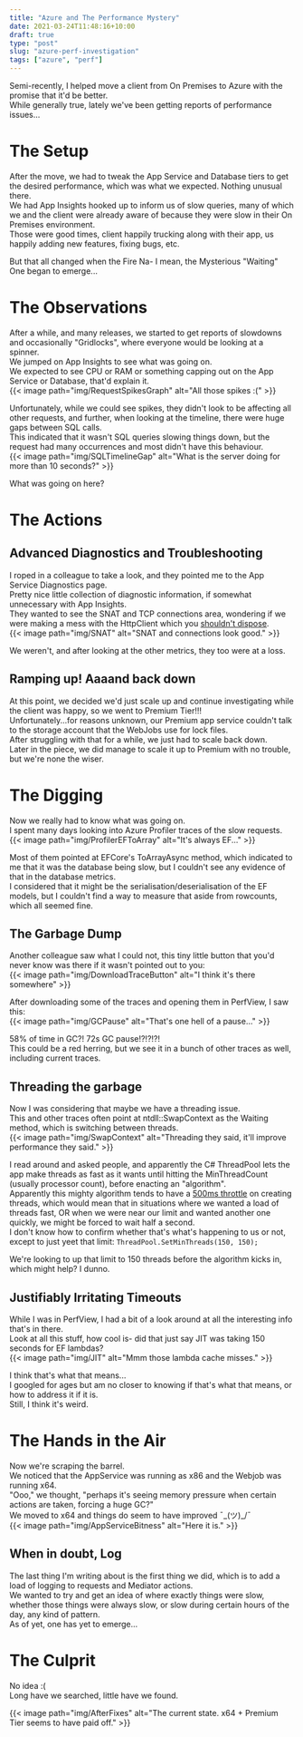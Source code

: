 ```yaml
---
title: "Azure and The Performance Mystery"
date: 2021-03-24T11:48:16+10:00
draft: true
type: "post"
slug: "azure-perf-investigation"
tags: ["azure", "perf"]
---
```


Semi-recently, I helped move a client from On Premises to Azure with the promise that it'd be better.  
While generally true, lately we've been getting reports of performance issues...  

<!--more-->  

# The Setup  
After the move, we had to tweak the App Service and Database tiers to get the desired performance, which was what we expected. Nothing unusual there.  
We had App Insights hooked up to inform us of slow queries, many of which we and the client were already aware of because they were slow in their On Premises environment.  
Those were good times, client happily trucking along with their app, us happily adding new features, fixing bugs, etc.  

But that all changed when the Fire Na- I mean, the Mysterious "Waiting" One began to emerge...  

# The Observations  
After a while, and many releases, we started to get reports of slowdowns and occasionally "Gridlocks", where everyone would be looking at a spinner.  
We jumped on App Insights to see what was going on.  
We expected to see CPU or RAM or something capping out on the App Service or Database, that'd explain it.  
{{< image path="img/RequestSpikesGraph" alt="All those spikes :(" >}}  

Unfortunately, while we could see spikes, they didn't look to be affecting all other requests,  and further, when looking at the timeline, there were huge gaps between SQL calls.  
This indicated that it wasn't SQL queries slowing things down, but the request had many occurrences and most didn't have this behaviour.   
{{< image path="img/SQLTimelineGap" alt="What is the server doing for more than 10 seconds?" >}}  

What was going on here?  

# The Actions  
## Advanced Diagnostics and Troubleshooting  
I roped in a colleague to take a look, and they pointed me to the App Service Diagnostics page.  
Pretty nice little collection of diagnostic information, if somewhat unnecessary with App Insights.  
They wanted to see the SNAT and TCP connections area, wondering if we were making a mess with the HttpClient which you [shouldn't dispose](https://www.aspnetmonsters.com/2016/08/2016-08-27-httpclientwrong/).  
{{< image path="img/SNAT" alt="SNAT and connections look good." >}}  

We weren't, and after looking at the other metrics, they too were at a loss.  

## Ramping up! Aaaand back down  
At this point, we decided we'd just scale up and continue investigating while the client was happy, so we went to Premium Tier!!!  
Unfortunately...for reasons unknown, our Premium app service couldn't talk to the storage account that the WebJobs use for lock files.  
After struggling with that for a while, we just had to scale back down.  
Later in the piece, we did manage to scale it up to Premium with no trouble, but we're none the wiser.  

# The Digging  
Now we really had to know what was going on.  
I spent many days looking into Azure Profiler traces of the slow requests.  
{{< image path="img/ProfilerEFToArray" alt="It's always EF..." >}}  

Most of them pointed at EFCore's ToArrayAsync method, which indicated to me that it was the database being slow, but I couldn't see any evidence of that in the database metrics.  
I considered that it might be the serialisation/deserialisation of the EF models, but I couldn't find a way to measure that aside from rowcounts, which all seemed fine.  

## The Garbage Dump  
Another colleague saw what I could not, this tiny little button that you'd never know was there if it wasn't pointed out to you:  
{{< image path="img/DownloadTraceButton" alt="I think it's there somewhere" >}}

After downloading some of the traces and opening them in PerfView, I saw this:  
{{< image path="img/GCPause" alt="That's one hell of a pause..." >}}  

58% of time in GC?! 72s GC pause!?!?!?!  
This could be a red herring, but we see it in a bunch of other traces as well, including current traces.  

## Threading the garbage  
Now I was considering that maybe we have a threading issue.  
This and other traces often point at ntdll::SwapContext as the Waiting method, which is switching between threads.  
{{< image path="img/SwapContext" alt="Threading they said, it'll improve performance they said." >}}  

I read around and asked people, and apparently the C# ThreadPool lets the app make threads as fast as it wants until hitting the MinThreadCount (usually processor count), before enacting an "algorithm".  
Apparently this mighty algorithm tends to have a [500ms throttle](https://stackoverflow.com/a/46836192) on creating threads, which would mean that in situations where we wanted a load of threads fast, OR when we were near our limit and wanted another one quickly, we might be forced to wait half a second.  
I don't know how to confirm whether that's what's happening to us or not, except to just yeet that limit: `ThreadPool.SetMinThreads(150, 150);`  

We're looking to up that limit to 150 threads before the algorithm kicks in, which might help? I dunno.  

## Justifiably Irritating Timeouts  
While I was in PerfView, I had a bit of a look around at all the interesting info that's in there.  
Look at all this stuff, how cool is- did that just say JIT was taking 150 seconds for EF lambdas?  
{{< image path="img/JIT" alt="Mmm those lambda cache misses." >}}  

I think that's what that means...  
I googled for ages but am no closer to knowing if that's what that means, or how to address it if it is.  
Still, I think it's weird.  

# The Hands in the Air  
Now we're scraping the barrel.  
We noticed that the AppService was running as x86 and the Webjob was running x64.  
"Ooo," we thought, "perhaps it's seeing memory pressure when certain actions are taken, forcing a huge GC?"  
We moved to x64 and things do seem to have improved ¯\_(ツ)_/¯  
{{< image path="img/AppServiceBitness" alt="Here it is." >}}  

## When in doubt, Log  
The last thing I'm writing about is the first thing we did, which is to add a load of logging to requests and Mediator actions.  
We wanted to try and get an idea of where exactly things were slow, whether those things were always slow, or slow during certain hours of the day, any kind of pattern.  
As of yet, one has yet to emerge...  

# The Culprit  
No idea :(  
Long have we searched, little have we found.  

{{< image path="img/AfterFixes" alt="The current state. x64 + Premium Tier seems to have paid off." >}}